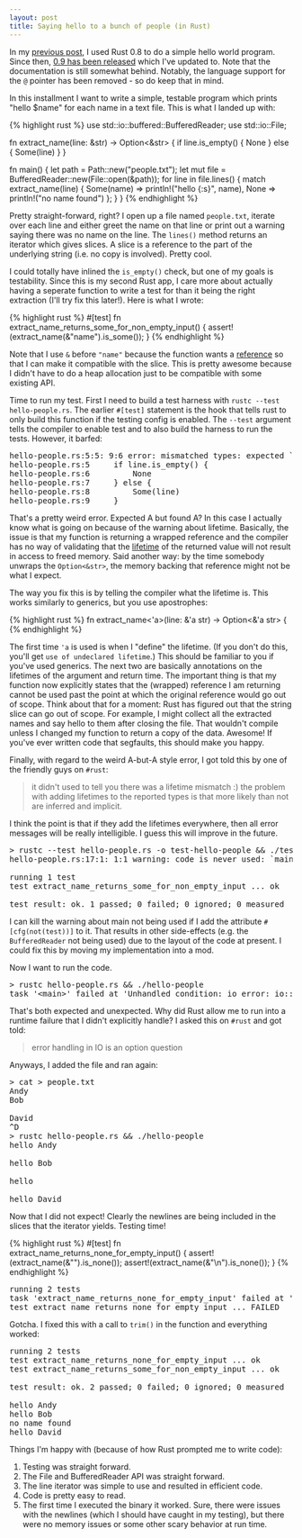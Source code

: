```yaml
---
layout: post
title: Saying hello to a bunch of people (in Rust)
---
```


In my [previous post](/2013/12/30/hello-rust.html), I used Rust 0.8 to
do a simple hello world program. Since then,
[0.9 has been released](https://mail.mozilla.org/pipermail/rust-dev/2014-January/007753.html)
which I've updated to. Note that the documentation is still somewhat
behind. Notably, the language support for the `@` pointer has been
removed - so do keep that in mind.

In this installment I want to write a simple, testable program which
prints "hello $name" for each name in a text file. This is what I
landed up with:

{% highlight rust %}
use std::io::buffered::BufferedReader;
use std::io::File;

fn extract_name(line: &str) -> Option<&str> {
    if line.is_empty() {
        None
    } else {
        Some(line)
    }
}

fn main() {
    let path = Path::new("people.txt");
    let mut file = BufferedReader::new(File::open(&path));
    for line in file.lines() {
        match extract_name(line) {
            Some(name) => println!("hello {:s}", name),
            None       => println!("no name found")
        };
    }
}
{% endhighlight %}

Pretty straight-forward, right? I open up a file named `people.txt`,
iterate over each line and either greet the name on that line or print
out a warning saying there was no name on the line. The `lines()`
method returns an iterator which gives slices. A slice is a reference
to the part of the underlying string (i.e. no copy is
involved). Pretty cool.

I could totally have inlined the `is_empty()` check, but one of my
goals is testability. Since this is my second Rust app, I care more
about actually having a seperate function to write a test for than it
being the right extraction (I'll try fix this later!). Here is what I
wrote:

{% highlight rust %}
#[test]
fn extract_name_returns_some_for_non_empty_input() {
    assert!(extract_name(&"name").is_some());
}
{% endhighlight %}

Note that I use `&` before `"name"` because the function wants a
[reference](http://static.rust-lang.org/doc/master/guide-lifetimes.html)
so that I can make it compatible with the slice. This is pretty
awesome because I didn't have to do a heap allocation just to be
compatible with some existing API.

Time to run my test. First I need to build a test harness with `rustc --test hello-people.rs`. The earlier `#[test]` statement is the hook
that tells rust to only build this function if the testing config is
enabled. The `--test` argument tells the compiler to enable test and
to also build the harness to run the tests. However, it barfed:

<pre>
hello-people.rs:5:5: 9:6 error: mismatched types: expected `std::option::Option&lt;&amp;str&gt;` but found `std::option::Option&lt;&amp;str&gt;` (lifetime mismatch)
hello-people.rs:5     if line.is_empty() {
hello-people.rs:6         None
hello-people.rs:7     } else {
hello-people.rs:8         Some(line)
hello-people.rs:9     }
</pre>

That's a pretty weird error. Expected A but found A? In this case I
actually know what is going on because of the warning about
lifetime. Basically, the issue is that my function is returning a
wrapped reference and the compiler has no way of validating that the
[lifetime](http://static.rust-lang.org/doc/master/guide-lifetimes.html)
of the returned value will not result in access to freed memory. Said
another way: by the time somebody unwraps the `Option<&str>`, the
memory backing that reference might not be what I expect.

The way you fix this is by telling the compiler what the lifetime
is. This works similarly to generics, but you use apostrophes:

{% highlight rust %}
fn extract_name<'a>(line: &'a str) -> Option<&'a str> {
{% endhighlight %}

The first time `'a` is used is when I "define" the lifetime. (If you
don't do this, you'll get `use of undeclared lifetime`.) This should
be familiar to you if you've used generics. The next two are basically
annotations on the lifetimes of the argument and return time. The
important thing is that my function now explicitly states that the
(wrapped) reference I am returning cannot be used past the point at
which the original reference would go out of scope. Think about that
for a moment: Rust has figured out that the string slice can go out of
scope. For example, I might collect all the extracted names and say
hello to them after closing the file. That wouldn't compile unless I
changed my function to return a copy of the data. Awesome! If you've
ever written code that segfaults, this should make you happy.

Finally, with regard to the weird A-but-A style error, I got told
this by one of the friendly guys on `#rust`:

> it didn't used to tell you there was a lifetime mismatch :)
> the problem with adding lifetimes to the reported types is that more
> likely than not are inferred and implicit.

I think the point is that if they add the lifetimes everywhere, then
all error messages will be really intelligible. I guess this will
improve in the future.

<pre>
> rustc --test hello-people.rs -o test-hello-people &amp;&amp; ./test-hello-people
hello-people.rs:17:1: 1:1 warning: code is never used: `main`, #[warn(dead_code)] on by default

running 1 test
test extract_name_returns_some_for_non_empty_input ... ok

test result: ok. 1 passed; 0 failed; 0 ignored; 0 measured
</pre>

I can kill the warning about main not being used if I add the
attribute `#[cfg(not(test))]` to it. That results in other
side-effects (e.g. the `BufferedReader` not being used) due to the
layout of the code at present. I could fix this by moving my
implementation into a mod.

Now I want to run the code.

<pre>
> rustc hello-people.rs &amp;&amp; ./hello-people
task '&lt;main&gt;' failed at 'Unhandled condition: io_error: io::IoError{kind: FileNotFound, desc: "no such file or directory", detail: None}', /private/tmp/rust-X9vK/src/libstd/condition.rs:139
</pre>

That's both expected and unexpected. Why did Rust allow me to run into
a runtime failure that I didn't explicitly handle? I asked this on
`#rust` and got told:

> error handling in IO is an option question

Anyways, I added the file and ran again:

<pre>
> cat > people.txt
Andy
Bob

David
^D
> rustc hello-people.rs &amp;&amp; ./hello-people
hello Andy

hello Bob

hello

hello David
</pre>

Now that I did not expect! Clearly the newlines are being included in
the slices that the iterator yields. Testing time!

{% highlight rust %}
#[test]
fn extract_name_returns_none_for_empty_input() {
    assert!(extract_name(&"").is_none());
    assert!(extract_name(&"\n").is_none());
}
{% endhighlight %}

<pre>
running 2 tests
task 'extract_name_returns_none_for_empty_input' failed at 'assertion failed: extract_name(&amp;"\n").is_none()', hello-people.rs:20
test extract_name_returns_none_for_empty_input ... FAILED
</pre>

Gotcha. I fixed this with a call to `trim()` in the function and
everything worked:

<pre>
running 2 tests
test extract_name_returns_none_for_empty_input ... ok
test extract_name_returns_some_for_non_empty_input ... ok

test result: ok. 2 passed; 0 failed; 0 ignored; 0 measured

hello Andy
hello Bob
no name found
hello David
</pre>

Things I'm happy with (because of how Rust prompted me to write code):

1. Testing was straight forward.
2. The File and BufferedReader API was straight forward.
3. The line iterator was simple to use and resulted in efficient code.
4. Code is pretty easy to read.
5. The first time I executed the binary it worked. Sure, there were
   issues with the newlines (which I should have caught in my
   testing), but there were no memory issues or some other scary
   behavior at run time.
